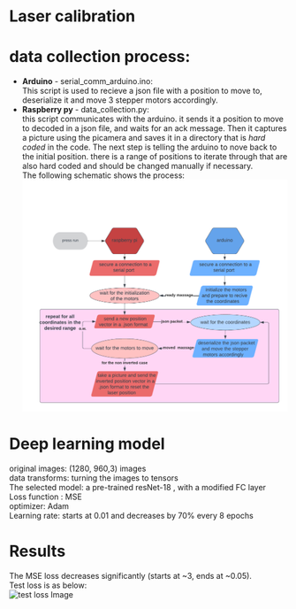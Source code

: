 # Laser calibration
# data collection process:
- **Arduino** - serial_comm_arduino.ino:<br>
This script is used to recieve a json file with a position to move to,
deserialize it and move 3 stepper motors accordingly.
- **Raspberry py** - data_collection.py:<br>
this script communicates with the arduino. it sends it a position to move to decoded in a json file,
and waits for an ack message. Then it captures a picture using the picamera and saves it in a directory
that is *hard coded* in the code. The next step is telling the arduino to nove back to the initial position.
there is a range of positions to iterate through that are also hard coded and should be changed manually if necessary.<br>
The following schematic shows the process:<br>
![communication Image](communication_scheme.png)
# Deep learning model
original images: (1280, 960,3) images<br>
data transforms: turning the images to tensors<br>
The selected model: a pre-trained resNet-18 , with a modified FC layer<br>
Loss function : MSE<br>
optimizer: Adam<br>
Learning rate: starts at 0.01 and decreases by 70% every 8 epochs <br>
# Results
The MSE loss decreases significantly (starts at ~3, ends at ~0.05). <br>
Test loss is as below: <br>
![test loss Image](loss_graph.png)
